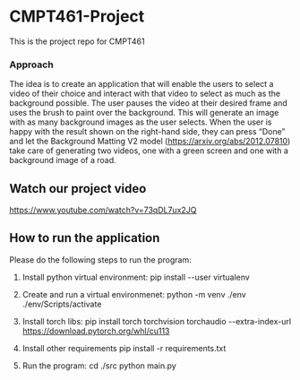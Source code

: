 # CMPT461-Project
This is the project repo for CMPT461

### Approach
The idea is to create an application that will enable the users to select a video of their choice and interact with that video to select as much as the background possible. The user pauses the video at their desired frame and uses the brush to paint over the background. This will generate an image with as many background images as the user selects. When the user is happy with the result shown on the right-hand side, they can press “Done” and let the Background Matting V2 model (https://arxiv.org/abs/2012.07810) take care of generating two videos, one with a green screen and one with a background image of a road.

## Watch our project video
https://www.youtube.com/watch?v=73qDL7ux2JQ

## How to run the application
Please do the following steps to run the program:

1. Install python virtual environment:
pip install --user virtualenv

2. Create and run a virtual environmenet: 
python -m venv ./env
./env/Scripts/activate

3. Install torch libs:
pip install torch torchvision torchaudio --extra-index-url https://download.pytorch.org/whl/cu113

4. Install other requirements
pip install -r requirements.txt

5. Run the program:
cd ./src
python main.py


